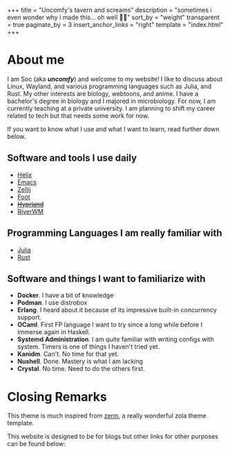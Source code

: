 +++
title = "Uncomfy's tavern and screams"
description = "sometimes i even wonder why i made this... oh well 🤷‍♂️"
sort_by = "weight"
transparent = true
paginate_by = 3
insert_anchor_links = "right"
template = "index.html"
+++

# About me

I am Soc (aka ***uncomfy***) and welcome to my website! I like to discuss about Linux, Wayland, and various programming languages
such as Julia, and Rust. My other interests are biology, webtoons, and anime. I have a bachelor's degree in
biology and I majored in microbiology. For now, I am currently teaching at a private university. I am
planning to shift my career related to tech but that needs some work for now. 

If you want to know what I use and what I want to learn, read further down below.

## Software and tools I use daily

- [Helix](https://helix-editor.com)
- [Emacs](https://www.gnu.org/software/emacs)
- [Zellij](https://zellij.dev)
- [Foot](https://codeberg.org/dnkl/foot)
- ~~[Hyprland](https://hyprland.org)~~
- [RiverWM](https://github.com/riverwm/river)
 
## Programming Languages I am really familiar with

- [Julia](https://julialang.org)
- [Rust](https://rust-lang.org)

## Software and things I want to familiarize with

- **Docker**. I have a bit of knowledge
- **Podman**. I use distrobox
- **Erlang**. I heard about it because of its impressive built-in concurrency support.
- **OCaml**. First FP language I want to try since a long while before I immerse again in Haskell.
- **Systemd Administration**. I am quite familiar with writing configs with system. Timers is one of
things I haven't tried yet.
- **Kanidm**. Can't. No time for that yet.
- **Nushell**. Done. Mastery is what I am lacking
- **Crystal**. No time. Need to do the others first.

# Closing Remarks

This theme is much inspired from [zerm](https://github.com/ejmg/zerm), a really wonderful zola theme
template.

This website is designed to be for blogs but other links for other purposes can be found below:













